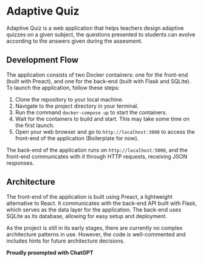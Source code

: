 # Adaptive Quiz

Adaptive Quiz is a web application that helps teachers design adaptive quizzes on a given subject, the questions presented to students can evolve according to the answers given during the assesment.

## Development Flow

The application consists of two Docker containers: one for the front-end (built with Preact), and one for the back-end (built with Flask and SQLite). To launch the application, follow these steps:

1. Clone the repository to your local machine.
2. Navigate to the project directory in your terminal.
3. Run the command `docker-compose up` to start the containers.
4. Wait for the containers to build and start. This may take some time on the first launch.
5. Open your web browser and go to `http://localhost:3000` to access the front-end of the application (Boilerplate for now).

The back-end of the application runs on `http://localhost:5000`, and the front-end communicates with it through HTTP requests, receiving JSON responses.

## Architecture

The front-end of the application is built using Preact, a lightweight alternative to React. It communicates with the back-end API built with Flask, which serves as the data layer for the application. The back-end uses SQLite as its database, allowing for easy setup and deployment.

As the project is still in its early stages, there are currently no complex architecture patterns in use. However, the code is well-commented and includes hints for future architecture decisions.

**Proudly proompted with ChatGPT**